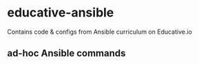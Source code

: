 # educative-ansible
Contains code &amp; configs from Ansible curriculum on Educative.io
## ad-hoc Ansible commands
